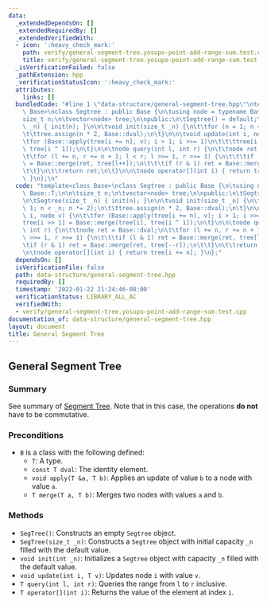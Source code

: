 ```yaml
---
data:
  _extendedDependsOn: []
  _extendedRequiredBy: []
  _extendedVerifiedWith:
  - icon: ':heavy_check_mark:'
    path: verify/general-segment-tree.yosupo-point-add-range-sum.test.cpp
    title: verify/general-segment-tree.yosupo-point-add-range-sum.test.cpp
  _isVerificationFailed: false
  _pathExtension: hpp
  _verificationStatusIcon: ':heavy_check_mark:'
  attributes:
    links: []
  bundledCode: "#line 1 \"data-structure/general-segment-tree.hpp\"\ntemplate<class\
    \ Base>\nclass Segtree : public Base {\n\tusing node = typename Base::T;\n\n\t\
    size_t n;\n\tvector<node> tree;\n\npublic:\n\tSegtree() = default;\n\n\tSegtree(size_t\
    \ _n) { init(n); }\n\n\tvoid init(size_t _n) {\n\t\tfor (n = 1; n < _n; n *= 2);\n\
    \t\ttree.assign(n * 2, Base::dval);\n\t}\n\n\tvoid update(int i, node v) {\n\t\
    \tfor (Base::apply(tree[i += n], v); i > 1; i >>= 1)\n\t\t\ttree[i >> 1] = Base::merge(tree[i],\
    \ tree[i ^ 1]);\n\t}\n\n\tnode query(int l, int r) {\n\t\tnode ret = Base::dval;\n\
    \t\tfor (l += n, r += n + 1; l < r; l >>= 1, r >>= 1) {\n\t\t\tif (l & 1) ret\
    \ = Base::merge(ret, tree[l++]);\n\t\t\tif (r & 1) ret = Base::merge(ret, tree[--r]);\n\
    \t\t}\n\t\treturn ret;\n\t}\n\n\tnode operator[](int i) { return tree[i += n];\
    \ }\n};\n"
  code: "template<class Base>\nclass Segtree : public Base {\n\tusing node = typename\
    \ Base::T;\n\n\tsize_t n;\n\tvector<node> tree;\n\npublic:\n\tSegtree() = default;\n\
    \n\tSegtree(size_t _n) { init(n); }\n\n\tvoid init(size_t _n) {\n\t\tfor (n =\
    \ 1; n < _n; n *= 2);\n\t\ttree.assign(n * 2, Base::dval);\n\t}\n\n\tvoid update(int\
    \ i, node v) {\n\t\tfor (Base::apply(tree[i += n], v); i > 1; i >>= 1)\n\t\t\t\
    tree[i >> 1] = Base::merge(tree[i], tree[i ^ 1]);\n\t}\n\n\tnode query(int l,\
    \ int r) {\n\t\tnode ret = Base::dval;\n\t\tfor (l += n, r += n + 1; l < r; l\
    \ >>= 1, r >>= 1) {\n\t\t\tif (l & 1) ret = Base::merge(ret, tree[l++]);\n\t\t\
    \tif (r & 1) ret = Base::merge(ret, tree[--r]);\n\t\t}\n\t\treturn ret;\n\t}\n\
    \n\tnode operator[](int i) { return tree[i += n]; }\n};"
  dependsOn: []
  isVerificationFile: false
  path: data-structure/general-segment-tree.hpp
  requiredBy: []
  timestamp: '2022-01-22 21:24:46-08:00'
  verificationStatus: LIBRARY_ALL_AC
  verifiedWith:
  - verify/general-segment-tree.yosupo-point-add-range-sum.test.cpp
documentation_of: data-structure/general-segment-tree.hpp
layout: document
title: General Segment Tree
---
```


## General Segment Tree

### Summary

See summary of [Segment Tree](https://dutinmeow.github.io/library/data-structure/segment-tree.hpp). Note that in this case, the operations **do not** have to be commutative. 


### Preconditions

- `B` is a class with the following defined:
  - `T`: A type.
  - `const T dval`: The identity element.
  - `void apply(T &a, T b)`: Applies an update of value `b` to a node with value `a`. 
  - `T merge(T a, T b)`: Merges two nodes with values `a` and `b`. 

### Methods

- `SegTree()`: Constructs an empty `Segtree` object.
- `SegTree(size_t _n)`: Constructs a `Segtree` object with initial capacity `_n` filled with the default value.
- `void init(int _n)`: Initializes a `Segtree` object with capacity `_n` filled with the default value. 
- `void update(int i, T v)`: Updates node `i` with value `v`.
- `T query(int l, int r)`: Queries the range from `l` to `r` inclusive. 
- `T operator[](int i)`: Returns the value of the element at index `i`. 